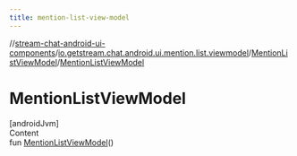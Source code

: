 ```yaml
---
title: mention-list-view-model
---
```

//[stream-chat-android-ui-components](../../../index.md)/[io.getstream.chat.android.ui.mention.list.viewmodel](../index.md)/[MentionListViewModel](index.md)/[MentionListViewModel](MentionListViewModel.md)



# MentionListViewModel  
[androidJvm]  
Content  
fun [MentionListViewModel](MentionListViewModel.md)()  



